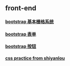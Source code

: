 
## front-end

#### [bootstrap 基本栅格系统](https://htmlpreview.github.io/?https://github.com/xiaohuwu/front-end/blob/master/bootstrap-exercise/basic.html)
#### [bootstrap 表单 ](https://htmlpreview.github.io/?https://github.com/xiaohuwu/front-end/blob/master/bootstrap-exercise/form.html)
#### [bootstrap 按钮 ](https://htmlpreview.github.io/?https://github.com/xiaohuwu/front-end/blob/master/bootstrap-exercise/button.html)
#### [css practice from shiyanlou ](https://htmlpreview.github.io/?https://github.com/xiaohuwu/front-end/blob/master/bootstrap-exercise/dog.html)


